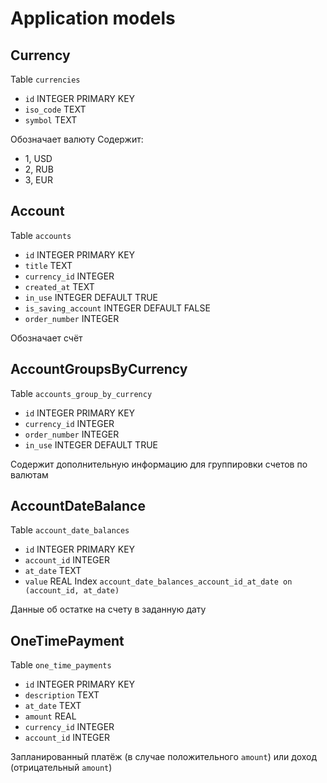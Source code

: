 # Application models

## Currency

Table `currencies`
- `id` INTEGER PRIMARY KEY
- `iso_code` TEXT
- `symbol` TEXT

Обозначает валюту
Содержит:
- 1, USD
- 2, RUB
- 3, EUR

## Account

Table `accounts`
- `id` INTEGER PRIMARY KEY
- `title` TEXT
- `currency_id` INTEGER
- `created_at` TEXT
- `in_use` INTEGER DEFAULT TRUE
- `is_saving_account` INTEGER DEFAULT FALSE
- `order_number` INTEGER

Обозначает счёт

## AccountGroupsByCurrency

Table `accounts_group_by_currency`
- `id` INTEGER PRIMARY KEY
- `currency_id` INTEGER
- `order_number` INTEGER
- `in_use` INTEGER DEFAULT TRUE

Содержит дополнительную информацию для группировки счетов по валютам

## AccountDateBalance

Table `account_date_balances`
- `id` INTEGER PRIMARY KEY
- `account_id` INTEGER
- `at_date` TEXT
- `value` REAL
Index `account_date_balances_account_id_at_date on (account_id, at_date)`

Данные об остатке на счету в заданную дату

## OneTimePayment

Table `one_time_payments`
- `id` INTEGER PRIMARY KEY
- `description` TEXT
- `at_date` TEXT
- `amount` REAL
- `currency_id` INTEGER
- `account_id` INTEGER

Запланированный платёж (в случае положительного `amount`) или доход (отрицательный `amount`)

